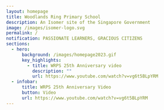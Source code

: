 ```yaml
---
layout: homepage
title: Woodlands Ring Primary School
description: An Isomer site of the Singapore Government
image: /images/isomer-logo.svg
permalink: /
notification: PASSIONATE LEARNERS, GRACIOUS CITIZENS
sections:
  - hero:
      background: /images/homepage2023.gif
      key_highlights:
        - title: WRPS 25th Anniversary video
          description: ""
          url: https://www.youtube.com/watch?v=vg6t5BLpYRM
  - infobar:
      title: WRPS 25th Anniversary Video
      button: Video
      url: https://www.youtube.com/watch?v=vg6t5BLpYRM
---
```

